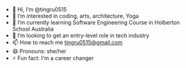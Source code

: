 - 👋 Hi, I’m @tingru0515
- 👀 I’m interested in coding, arts, architecture, Yoga
- 🌱 I’m currently learning Software Engineering Course in Holberton School Australia
- 💞️ I’m looking to get an entry-level role in tech industry
- 📫 How to reach me tingru0515@gmail.com
- 😄 Pronouns: she/her
- ⚡ Fun fact: I'm a career changer

<!---
tingru0515/tingru0515 is a ✨ special ✨ repository because its `README.md` (this file) appears on your GitHub profile.
You can click the Preview link to take a look at your changes.
--->
